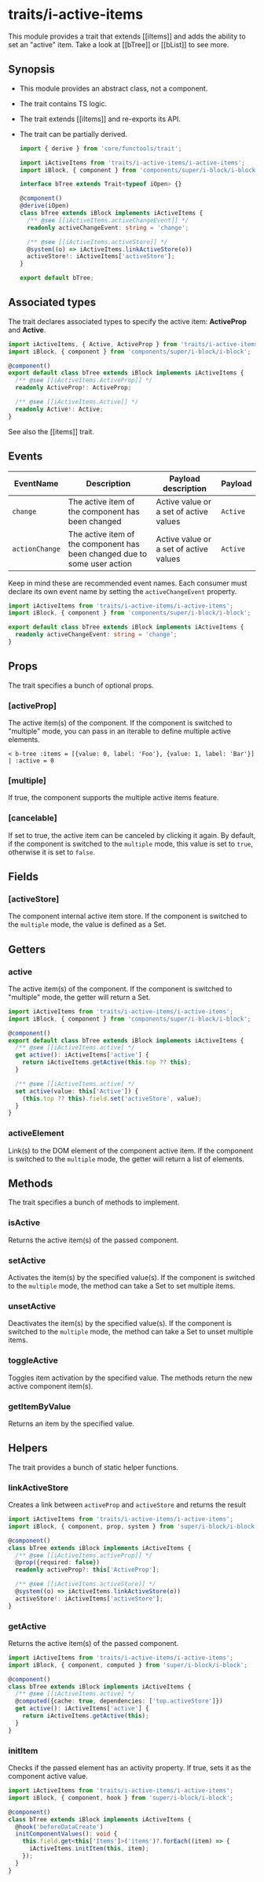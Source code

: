 # traits/i-active-items

This module provides a trait that extends [[iItems]] and adds the ability to set an "active" item.
Take a look at [[bTree]] or [[bList]] to see more.

## Synopsis

* This module provides an abstract class, not a component.

* The trait contains TS logic.

* The trait extends [[iItems]] and re-exports its API.

* The trait can be partially derived.

  ```typescript
  import { derive } from 'core/functools/trait';

  import iActiveItems from 'traits/i-active-items/i-active-items';
  import iBlock, { component } from 'components/super/i-block/i-block';

  interface bTree extends Trait<typeof iOpen> {}

  @component()
  @derive(iOpen)
  class bTree extends iBlock implements iActiveItems {
    /** @see [[iActiveItems.activeChangeEvent]] */
    readonly activeChangeEvent: string = 'change';

    /** @see [[iActiveItems.activeStore]] */
    @system((o) => iActiveItems.linkActiveStore(o))
    activeStore!: iActiveItems['activeStore'];
  }

  export default bTree;
  ```

## Associated types

The trait declares associated types to specify the active item: **ActiveProp** and **Active**.

```typescript
import iActiveItems, { Active, ActiveProp } from 'traits/i-active-items/i-active-items';
import iBlock, { component } from 'components/super/i-block/i-block';

@component()
export default class bTree extends iBlock implements iActiveItems {
  /** @see [[iActiveItems.ActiveProp]] */
  readonly ActiveProp!: ActiveProp;

  /** @see [[iActiveItems.Active]] */
  readonly Active!: Active;
}
```

See also the [[items]] trait.

## Events

| EventName      | Description                                                               | Payload description                    | Payload  |
|----------------|---------------------------------------------------------------------------|----------------------------------------|----------|
| `change`       | The active item of the component has been changed                         | Active value or a set of active values | `Active` |
| `actionChange` | The active item of the component has been changed due to some user action | Active value or a set of active values | `Active` |

Keep in mind these are recommended event names. Each consumer must declare its own event name by setting the `activeChangeEvent` property.

```typescript
import iActiveItems from 'traits/i-active-items/i-active-items';
import iBlock, { component } from 'components/super/i-block/i-block';

export default class bTree extends iBlock implements iActiveItems {
  readonly activeChangeEvent: string = 'change';
}
```

## Props

The trait specifies a bunch of optional props.

### [activeProp]

The active item(s) of the component.
If the component is switched to "multiple" mode, you can pass in an iterable to define multiple active elements.

```
< b-tree :items = [{value: 0, label: 'Foo'}, {value: 1, label: 'Bar'}] | :active = 0
```

### [multiple]

If true, the component supports the multiple active items feature.

### [cancelable]

If set to true, the active item can be canceled by clicking it again.
By default, if the component is switched to the `multiple` mode, this value is set to `true`, otherwise it is set to `false`.

## Fields

### [activeStore]

The component internal active item store.
If the component is switched to the `multiple` mode, the value is defined as a Set.

## Getters

### active

The active item(s) of the component.
If the component is switched to "multiple" mode, the getter will return a Set.

```typescript
import iActiveItems from 'traits/i-active-items/i-active-items';
import iBlock, { component } from 'components/super/i-block/i-block';

@component()
export default class bTree extends iBlock implements iActiveItems {
  /** @see [[iActiveItems.active] */
  get active(): iActiveItems['active'] {
    return iActiveItems.getActive(this.top ?? this);
  }

  /** @see [[iActiveItems.active] */
  set active(value: this['Active']) {
    (this.top ?? this).field.set('activeStore', value);
  }
}
```

### activeElement

Link(s) to the DOM element of the component active item.
If the component is switched to the `multiple` mode, the getter will return a list of elements.

## Methods

The trait specifies a bunch of methods to implement.

### isActive

Returns the active item(s) of the passed component.

### setActive

Activates the item(s) by the specified value(s).
If the component is switched to the `multiple` mode, the method can take a Set to set multiple items.

### unsetActive

Deactivates the item(s) by the specified value(s).
If the component is switched to the `multiple` mode, the method can take a Set to unset multiple items.

### toggleActive

Toggles item activation by the specified value.
The methods return the new active component item(s).

### getItemByValue

Returns an item by the specified value.

## Helpers

The trait provides a bunch of static helper functions.

### linkActiveStore

Creates a link between `activeProp` and `activeStore` and returns the result

```typescript
import iActiveItems from 'traits/i-active-items/i-active-items';
import iBlock, { component, prop, system } from 'super/i-block/i-block';

@component()
class bTree extends iBlock implements iActiveItems {
  /** @see [[iActiveItems.activeProp]] */
  @prop({required: false})
  readonly activeProp?: this['ActiveProp'];

  /** @see [[iActiveItems.activeStore]] */
  @system((o) => iActiveItems.linkActiveStore(o))
  activeStore!: iActiveItems['activeStore'];
}
```

### getActive

Returns the active item(s) of the passed component.

```typescript
import iActiveItems from 'traits/i-active-items/i-active-items';
import iBlock, { component, computed } from 'super/i-block/i-block';

@component()
class bTree extends iBlock implements iActiveItems {
  /** @see [[iActiveItems.active] */
  @computed({cache: true, dependencies: ['top.activeStore']})
  get active(): iActiveItems['active'] {
    return iActiveItems.getActive(this);
  }
}
```

### initItem

Checks if the passed element has an activity property.
If true, sets it as the component active value.

```typescript
import iActiveItems from 'traits/i-active-items/i-active-items';
import iBlock, { component, hook } from 'super/i-block/i-block';

@component()
class bTree extends iBlock implements iActiveItems {
  @hook('beforeDataCreate')
  initComponentValues(): void {
    this.field.get<this['Items']>('items')?.forEach((item) => {
      iActiveItems.initItem(this, item);
    });
  }
}
```
